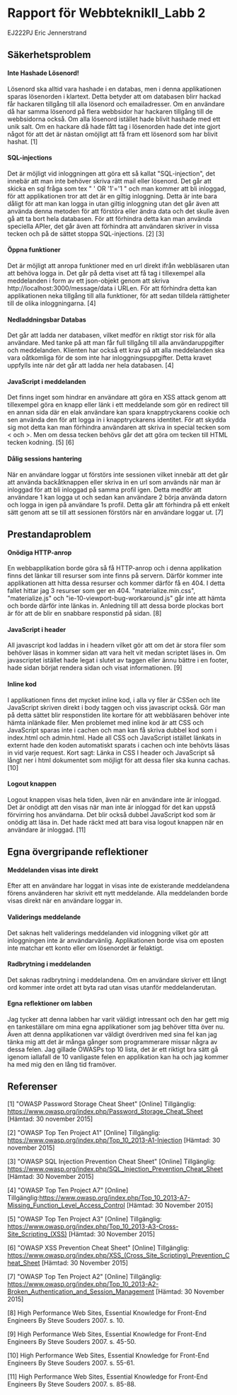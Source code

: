 # Rapport för WebbteknikII_Labb 2
EJ222PJ
Eric Jennerstrand 

## Säkerhetsproblem

#### Inte Hashade Lösenord!
Lösenord ska alltid vara hashade i en databas, men i denna applikationen sparas lösenorden i klartext. Detta betyder att om databasen blirr hackad får hackaren tillgång till alla lösenord och emailadresser. Om en användare då har samma lösenord på flera webbsidor har hackaren tillgång till de webbsidorna också. Om alla lösenord istället hade blivit hashade med ett unik salt. Om en hackare då hade fått tag i lösenorden hade det inte gjort något för att det är nästan omöjligt att få fram ett lösenord som har blivit hashat.  [1]

#### SQL-injections
Det är möjligt vid inloggningen att göra ett så kallat "SQL-injection", det innebär att man inte behöver skriva rätt mail eller lösenord. Det går att skicka en sql fråga som tex 
" ' OR '1'='1 " och man kommer att bli inloggad, för att applikationen tror att det är en giltig inloggning. Detta är inte bara dåligt för att man kan logga in utan giltig inloggning utan det går även att använda denna metoden för att förstöra eller ändra data och det skulle även gå att ta bort hela databasen. För att förhindra detta kan man använda speciella APIer, det går även att förhindra att användaren skriver in vissa tecken och på de sättet stoppa SQL-injections. [2] [3]

#### Öppna funktioner
Det är möjligt att anropa funktioner med en url direkt ifrån webbläsaren utan att behöva logga in. Det går på detta viset att få tag i tillexempel alla meddelanden i form av ett json-objekt genom att skriva http://localhost:3000/message/data i URLen. För att förhindra detta kan applikationen neka tillgång till alla funktioner, för att sedan tilldela rättigheter till de olika inloggningarna. [4]

#### Nedladdningsbar Databas
Det går att ladda ner databasen, vilket medför en riktigt stor risk för alla användare. Med tanke på att man får full tillgång till alla användaruppgifter och meddelanden. Klienten har också ett krav på att alla meddelanden ska vara oåtkomliga för de som inte har inloggningsuppgifter. Detta kravet uppfylls inte när det går att ladda ner hela databasen. [4]

#### JavaScript i meddelanden
Det finns inget som hindrar en användare att göra en XSS attack genom att tillexempel göra en knapp eller länk i ett meddelande som gör en redirect till en annan sida där en elak användare kan spara knapptryckarens cookie och sen använda den för att logga in i knapptryckarens identitet. För att skydda sig mot detta kan man förhindra användaren att skriva in special tecken som < och >. Men om dessa tecken behövs går det att göra om tecken till HTML tecken kodning. [5] [6]

#### Dålig sessions hantering
När en användare loggar ut förstörs inte sessionen vilket innebär att det går att använda backåtknappen eller skriva in en url som används när man är inloggad för att bli inloggad på samma profil igen. Detta medför att användare 1 kan logga ut och sedan kan användare 2 börja använda datorn och logga in igen på användare 1s profil. Detta går att förhindra på ett enkelt sätt genom att se till att sessionen förstörs när en användare loggar ut. [7]

## Prestandaproblem

#### Onödiga HTTP-anrop
En webbapplikation borde göra så få HTTP-anrop och i denna applikation finns det länkar till resurser som inte finns på servern. Därför kommer inte applikationen att hitta dessa resurser och kommer därför få en 404. I detta fallet hittar jag 3 resurser som ger en 404. "materialize.min.css", "materialize.js" och "ie-10-viewport-bug-workaround.js" går inte att hämta och borde därför inte länkas in. Anledning till att dessa borde plockas bort är för att de blir en snabbare responstid på sidan. [8]

#### JavaScript i header
All javascript kod laddas in i headern vilket gör att om det är stora filer som behöver läsas in kommer sidan att vara helt vit medan scriptet läses in. Om javascriptet istället hade legat i slutet av <body> taggen eller ännu bättre i en footer, hade sidan börjat rendera sidan och visat informationen. [9]

#### Inline kod
I applikationen finns det mycket inline kod, i alla vy filer är CSSen och lite JavaScript skriven direkt i body taggen och viss javascript också. Gör man på detta sättet blir responstiden lite kortare för att webbläsaren behöver inte hämta inlänkade filer. Men problemet med inline kod är att CSS och JavaScript sparas inte i cachen och man kan få skriva dubbel kod som i index.html och admin.html. Hade all CSS och JavaScript istället länkats in externt hade den koden automatiskt sparats i cachen och inte behövts läsas in vid varje request. Kort sagt: Länka in CSS I header och JavaScript så långt ner i html dokumentet som möjligt för att dessa filer ska kunna cachas. [10]

#### Logout knappen
Logout knappen visas hela tiden, även när en användare inte är inloggad. Det är onödigt att den visas när man inte är inloggad för det kan uppstå förvirring hos användarna. Det blir också dubbel JavaScript kod som är onödig att läsa in. Det hade räckt med att bara visa logout knappen när en användare är inloggad. [11]

## Egna övergripande reflektioner 

#### Meddelanden visas inte direkt
Efter att en användare har loggat in visas inte de existerande meddelandena förens använderen har skrivit ett nytt meddelande. Alla meddelanden borde visas direkt när en användare loggar in.

#### Validerings meddelande
Det saknas helt validerings meddelanden vid inloggning vilket gör att inloggningen inte är användarvänlig. Applikationen borde visa om eposten inte matchar ett konto eller om lösenordet är felaktigt.

#### Radbrytning i meddelanden
Det saknas radbrytning i meddelandena. Om en användare skriver ett långt ord kommer inte ordet att byta rad utan visas utanför meddelanderutan. 

#### Egna reflektioner om labben
Jag tycker att denna labben har varit väldigt intressant och den har gett mig en tankeställare om mina egna applikationer som jag behöver titta över nu. Även att denna applikationen var väldigt överdriven med sina fel kan jag tänka mig att det är många gånger som programmerare missar några av dessa felen. Jag gillade OWASPs top 10 lista, det är ett riktigt bra sätt gå igenom iallafall de 10 vanligaste felen en applikation kan ha och jag kommer ha med mig den en lång tid framöver.

## Referenser 
[1] "OWASP Password Storage Cheat Sheet" [Online] Tillgänglig: https://www.owasp.org/index.php/Password_Storage_Cheat_Sheet
[Hämtad: 30 november 2015]

[2] "OWASP Top Ten Project A1" [Online] Tillgänglig: https://www.owasp.org/index.php/Top_10_2013-A1-Injection
[Hämtad: 30 november 2015]

[3] "OWASP SQL Injection Prevention Cheat Sheet" [Online] Tillgänglig: https://www.owasp.org/index.php/SQL_Injection_Prevention_Cheat_Sheet
[Hämtad: 30 November 2015]

[4] "OWASP Top Ten Project A7" [Online] Tillgänglig:https://www.owasp.org/index.php/Top_10_2013-A7-Missing_Function_Level_Access_Control
[Hämtad: 30 November 2015]

[5] "OWASP Top Ten Project A3" [Online] Tillgänglig: https://www.owasp.org/index.php/Top_10_2013-A3-Cross-Site_Scripting_(XSS)
[Hämtad: 30 November 2015]

[6] "OWASP XSS Prevention Cheat Sheet" [Online] Tillgänglig: https://www.owasp.org/index.php/XSS_(Cross_Site_Scripting)_Prevention_Cheat_Sheet
[Hämtad: 30 November 2015]

[7] "OWASP Top Ten Project A2" [Online] Tillgänglig: https://www.owasp.org/index.php/Top_10_2013-A2-Broken_Authentication_and_Session_Management
[Hämtad: 30 November 2015]

[8] High Performance Web Sites, Essential Knowledge for Front-End Engineers
By Steve Souders 2007. s. 10.

[9] High Performance Web Sites, Essential Knowledge for Front-End Engineers
By Steve Souders 2007. s. 45-50.

[10] High Performance Web Sites, Essential Knowledge for Front-End Engineers
By Steve Souders 2007. s. 55-61.

[11] High Performance Web Sites, Essential Knowledge for Front-End Engineers
By Steve Souders 2007. s. 85-88.


